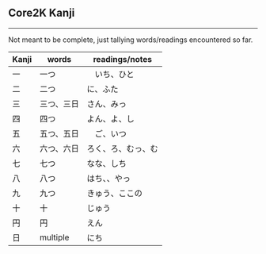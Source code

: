 ## Core2K Kanji

---

Not meant to be complete, just tallying words/readings encountered so far.

| **Kanji** | **words** | **readings/notes** |
| --------- | --------- | ------------------ |
| 一 | 一つ |　いち、ひと |
| 二 | 二つ | に、ふた |
| 三 | 三つ、三日 | さん、みっ |
| 四 | 四つ | よん、よ、し |
| 五 | 五つ、五日 |　ご、いつ |
| 六 | 六つ、六日 | ろく、ろ、むっ、む |
| 七 | 七つ | なな、しち |
| 八 | 八つ | はち、、やっ |
| 九 | 九つ | きゅう、ここの |
| 十 | 十 | じゅう |
| 円 | 円 | えん |
| 日 | multiple | にち |